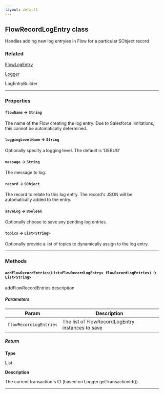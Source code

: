 ```yaml
---
layout: default
---
```

## FlowRecordLogEntry class

Handles adding new log entryies in Flow for a particular SObject record

### Related

[FlowLogEntry](/logger-engine/FlowLogEntry.md)


[Logger](/logger-engine/Logger.md)


LogEntryBuilder

---
### Properties

#### `flowName` → `String`

The name of the Flow creating the log entry. Due to Salesforce limitations, this cannot be automatically determined.

#### `loggingLevelName` → `String`

Optionally specify a logging level. The default is 'DEBUG'

#### `message` → `String`

The message to log.

#### `record` → `SObject`

The record to relate to this log entry. The record's JSON will be automatically added to the entry.

#### `saveLog` → `Boolean`

Optionally choose to save any pending log entries.

#### `topics` → `List<String>`

Optionally provide a list of topics to dynamically assign to the log entry.

---
### Methods
#### `addFlowRecordEntries(List<FlowRecordLogEntry> flowRecordLogEntries)` → `List<String>`

 addFlowRecordEntries description

##### Parameters
|Param|Description|
|-----|-----------|
|`flowRecordLogEntries` |  The list of FlowRecordLogEntry instances to save |

##### Return

**Type**

List<String>

**Description**

The current transaction's ID (based on Logger.getTransactionId())

---
